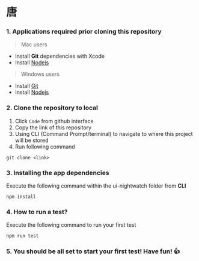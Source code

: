 # 唐 


### 1. Applications required prior cloning this repository

> Mac users 
 - Install **Git** dependencies with Xcode
 - Install [Nodejs](https://nodejs.org/en/)

> Windows users
 - Install [Git](https://git-scm.com/download/win)
 - Install [Nodejs](https://nodejs.org/en/)

### 2. Clone the repository to local

 1. Click `Code` from github interface
 2. Copy the link of this repository
 3. Using CLI (Command Prompt/terminal) to navigate to where this project will be stored
 4. Run following command
 ```
 git clone <link>
 ```

### 3. Installing the app dependencies

 Execute the following command within the ui-nightwatch folder from **CLI**
 ```
 npm install
 ```

### 4. How to run a test?
 
 Execute the following command to run your first test
 ```
 npm run test
 ```

### 5. You should be all set to start your first test! Have fun! :+1: